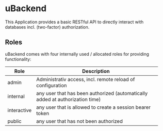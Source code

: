 # uBackend
This Application provides a basic RESTful API to directly interact with databases incl. (two-factor) authorization.

## Roles
uBackend comes with four internally used / allocated roles for providing functionality:

| Role | Description |
| --- | --- |
| admin | Administrativ access, incl. remote reload of configuration |
| internal | any user that has been authorized (automatically added at authorization time) |
| interactive | any user that is allowed to create a session bearer token |
| public | any user that has not been authorized |
